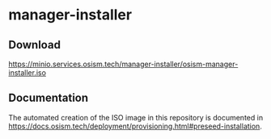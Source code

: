 # manager-installer

## Download

https://minio.services.osism.tech/manager-installer/osism-manager-installer.iso

## Documentation

The automated creation of the ISO image in this repository is documented in
<https://docs.osism.tech/deployment/provisioning.html#preseed-installation>.
